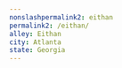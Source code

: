 ```yaml
---
﻿nonslashpermalink2: eithan
permalink2: /eithan/
alley: Eithan
city: Atlanta
state: Georgia
---
```

